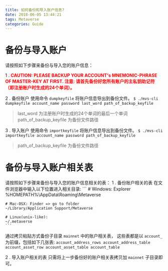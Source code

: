 ```yaml
---
title: 如何备份和导入账户信息?
date: 2018-06-05 13:44:21
tags: Metaverse
categories: Guide
---
```


# 备份与导入账户
请按照如下步骤来备份与导入您的账户信息：

1 . <font color="#FF0000"> <b>CAUTION: PLEASE BACKUP YOUR ACCOUNT's MNEMONIC-PHRASE OF MASTER-KEY AT FIRST.
注意: 请首先备份好您所有账户的主私钥助记符（即注册账户时生成的24个单词）。
</b></font> 

2 . 备份账户
使用命令 `dumpkeyfile` 将账户信息导出到备份文件。
	```
	$ ./mvs-cli dumpkeyfile account_name password last_word path_of_backup_keyfile
	```
> last_word 为注册账户时生成的24个单词的最后一个单词  
> path_of_backup_keyfile 为备份文件路径  

3 . 导入账户
使用命令 `importkeyfile` 将账户信息导出到备份文件。
	```
	$ ./mvs-cli importkeyfile account_name password path_of_backup_keyfile
	```
> path_of_backup_keyfile 为备份文件路径  

# 备份与导入账户相关表
请按照如下步骤来备份与导入您的账户信息相关的表：
1 . 备份账户相关的表
在文件浏览器中输入以下位置进入相关目录:
	```
	# Windows: Explorer
	%HOMEPATH%\AppData\Roaming\Metaverse
	
	# Mac-OSX: Finder => go to folder
	~/Library/Application Support/Metaverse
	
	# Linux(unix-like):
	~/.metaverse
	```
通过拷贝粘贴方式备份子目录 `mainnet` 中的账户相关表，
这些表都是以 `account_` 为前缀，包括如下几张表:
	```
	account_address_rows
	account_address_table
	account_asset_row
	account_asset_table
	account_table
	```

2 . 导入账户相关的表
只需将上一步备份好的账户相关表拷贝加 `mainnet` 子目录即可。

